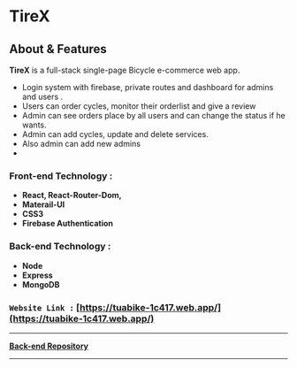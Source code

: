 # **TireX**

## About & Features

**TireX** is a full-stack single-page Bicycle e-commerce web app.

- Login system with firebase, private routes and dashboard for admins and users .
- Users can order cycles, monitor their orderlist and give a review
- Admin can see orders place by all users and can change the status if he wants.
- Admin can add cycles, update and delete services.
- Also admin can add new admins
-

### Front-end Technology :

- **React, React-Router-Dom,**
- **Materail-UI**
- **CSS3**
- **Firebase Authentication**

### Back-end Technology :

- **Node**
- **Express**
- **MongoDB**

### `Website Link :` [https://tuabike-1c417.web.app/](https://tuabike-1c417.web.app/)

<hr/>

**[Back-end Repository](https://github.com/programming-hero-web-course-4/niche-website-server-side-smsakawat)**

<hr/>
